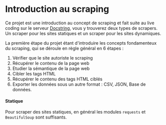 # Introduction au scraping

Ce projet est une introduction au concept de scraping et fait suite au live coding sur le serveur [Docstring](https://discord.gg/27mTMyWH), vous y trouverez deux types de scrapers. \
Un scraper pour les sites statiques et un scraper pour les sites dynamiques.

La première étape du projet étant d'introduire les concepts fondamenteux du scraping, qui se déroule en règle général en 6 étapes :

1. Vérifier que le site autoriste le scraping
2. Récupérer le contenu de la page web
3. Etudier la sémantique de la page web
4. Cibler les tags HTML
5. Récupérer le contenu des tags HTML ciblés
6. Exporter les données sous un autre format : CSV, JSON, Base de données.


#### Statique
Pour scraper des sites statiques, en général les modules `requests` et `BeautifulSoup` sont suffisants.
